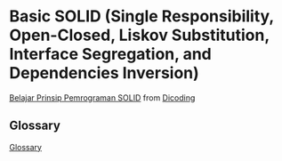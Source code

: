 # Basic SOLID (Single Responsibility, Open-Closed, Liskov Substitution, Interface Segregation, and Dependencies Inversion)

[Belajar Prinsip Pemrograman SOLID](https://www.dicoding.com/academies/169) from [Dicoding](https://www.dicoding.com/users/787116)

## Glossary

[Glossary](https://github.com/fadhilhaka/Basic-SOLID/tree/main/glossary)

